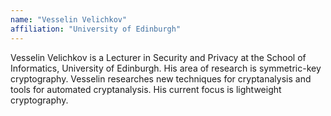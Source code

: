 ```yaml
---
name: "Vesselin Velichkov"
affiliation: "University of Edinburgh"
---
```


Vesselin Velichkov is a Lecturer in Security and Privacy at the School of Informatics, University of Edinburgh.
His area of research is symmetric-key cryptography.
Vesselin researches new techniques for cryptanalysis and tools for automated cryptanalysis.
His current focus is lightweight cryptography.
